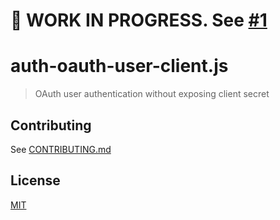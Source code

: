 # 🚧 WORK IN PROGRESS. See [#1](https://github.com/octokit/auth-oauth-user-client.js/pull/1)

# auth-oauth-user-client.js

> OAuth user authentication without exposing client secret

## Contributing

See [CONTRIBUTING.md](CONTRIBUTING.md)

## License

[MIT](LICENSE)
